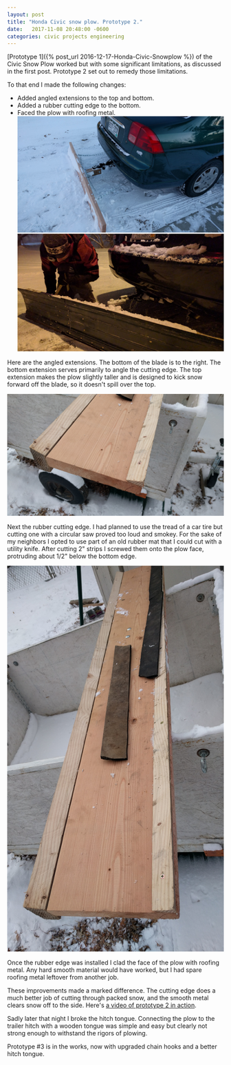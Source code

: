 ```yaml
---
layout: post
title: "Honda Civic snow plow. Prototype 2."
date:   2017-11-08 20:48:00 -0600
categories: civic projects engineering
---
```


[Prototype 1]({% post_url 2016-12-17-Honda-Civic-Snowplow %}) of the Civic Snow Plow worked but with
some significant limitations, as discussed in the first post. Prototype 2 set out to remedy those limitations.

To that end I made the following changes:
* Added angled extensions to the top and bottom.
* Added a rubber cutting edge to the bottom.
* Faced the plow with roofing metal. 
[![Snowplow](/assets/images/snowplow01.jpg)](/assets/images/snowplow01.jpg)
[![Snowplow](/assets/images/snowplow02.jpg)](/assets/images/snowplow02.jpg)

Here are the angled extensions. The bottom of the blade is to the right. The bottom extension serves
primarily to angle the cutting edge. The top extension makes the plow slightly taller and is designed
to kick snow forward off the blade, so it doesn't spill over the top.

[![Snowplow](/assets/images/snowplow03.jpg)](/assets/images/snowplow03.jpg)

Next the rubber cutting edge. I had planned to use the tread of a car tire but cutting one with a circular
saw proved too loud and smokey. For the sake of my neighbors I opted to use part of an old rubber mat
that I could cut with a utility knife. After cutting 2" strips I screwed them onto the plow face, 
protruding about 1/2" below the bottom edge.

[![Snowplow](/assets/images/snowplow04.jpg)](/assets/images/snowplow04.jpg)

Once the rubber edge was installed I clad the face of the plow with roofing metal. Any hard smooth material 
would have worked, but I had spare roofing metal leftover from another job.

These improvements made a marked difference. The cutting edge does a much better job of cutting through packed
snow, and the smooth metal clears snow off to the side. Here's [a video of prototype 2 in action](https://www.youtube.com/watch?v=5Nkh2XzjIhw).

Sadly later that night I broke the hitch tongue. Connecting the plow to the trailer hitch with a wooden tongue 
was simple and easy but clearly not strong enough to withstand the rigors of plowing. 

Prototype #3 is in the works, now with upgraded chain hooks and a better hitch tongue.
